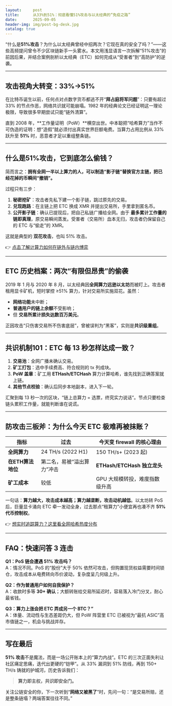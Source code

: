 ```yaml
---
layout:     post
title:      从33%到51%：彻底看懂51%攻击与以太经典的“免疫之路”
date:       2025-09-05
header-img: img/post-bg-desk.jpg
catalog: true
---
```


“什么是**51%攻击**？为什么以太经典曾经中招两次？它现在真的安全了吗？”——这些高频提问曾令不少区块链新手一头雾水。本文用浅显语言一次拆解“51%攻击”的前因后果，并结合案例剖析以太经典（ETC）如何完成从“受害者”到“高防护”的逆袭。

---

## 攻击视角大转变：33%→51%

在比特币诞生以前，任何点对点数字货币都逃不开“**拜占庭将军问题**”：只要有超过 33% 的节点作恶，网络共识就可能崩塌。1982 年的经典论文已经证明这一理论极限，导致很多早期尝试只能“链外清算”。

直到 2008 年，**工作量证明（PoW）**横空出世。中本聪把“哈希算力”当作不可伪造的证明：想“造假”就必须付出真实世界巨额电费。当算力占用比例从 33% 跃升至 **51%** 时，恶意者才足以重组整条链。

---

## 什么是**51%攻击**，它到底怎么偷钱？

简而言之：**拥有全网一半以上算力的人，可以制造“影子链”替换官方主链，把已经花掉的币瞬间“撤销”。**

过程只有三步：

1. **秘密挖矿**：攻击者先私下建一个影子链，跳过原先的交易。
2. **兑现跑路**：在主链上把 ETC 换成 XMR 并提出交易所，手里拿到匿名币。
3. **公开影子链**：确认已提现后，把自己私链广播给全网。由于 **最多累计工作量的链即真理**，原交易瞬间蒸发。受害者（交易所）血本无归，攻击者仍保留自己的 ETC 与“偷走”的 XMR。

这就是典型的 **双花攻击**，也叫 51% 攻击。

👉 [点击了解计算力如何在链外与链内博弈](https://okxdog.com/)

---

## ETC 历史档案：两次“有限但昂贵”的偷袭

2019 年 1 月与 2020 年 8 月，以太经典因**全网算力远逊以太坊**而被盯上。攻击者租用显卡矿机，短时掌控 ≥51% 算力，针对交易所实施双花。虽然：

- **网络功能**未中断；
- **普通用户的链上余额**不受影响；
- 但 **交易所累计损失达数百万美元**。

正因攻击“只伤害交易所不伤害底层”，曾被误判为“黑客”，实则是**共识级重组**。

---

## 共识机制101：ETC 每 13 秒怎样达成一致？

1. **交易池**：全网广播未确认交易。
2. **矿工打包**：选中手续费高、符合规则的 tx 列成块。
3. **PoW 盖章**：矿工用 **ETHash/ETCHash** 算力计算哈希，谁先找到正确答案就上链。
4. **其他节点校验**：确认后同步本地副本，进入下一轮。

汇聚到每 13 秒一次的区块，“链上总算力 = 选票，终究实力说话”。节点只要检查链头累积工作量，就能判断谁在说谎。

---

## 防攻击三板斧：为什么今天 ETC 极难再被抹账？

| 指标 | 过去 | 今天变 firewall 的核心理由 |
|---|---|---|
| **全网算力** | 24 TH/s (2022 H1) | 150 TH/s+ (2023 起) |
| **在ETH算法地位** | 第二名，易被“溢出算力”冲击 | **ETHash/ETCHash 独立龙头** |
| **矿工成本** | 较低 | GPU 大规模转投，难度指数级升高 |

一句话：**算力越大，攻击成本越高；算力越垄断，攻击动机越低**。以太坊转 PoS 后，巨量显卡涌向 ETC 牵一发动全身，过去那点“租算力”小便宜再也凑不齐 **51% 代币控制权**。

👉 [想实时追踪算力？这里看全网哈希热度分布](https://okxdog.com/)

---

## FAQ：快速问答 3 连击

**Q1：PoS 链会遭遇 51% 攻击吗？**  
A：情况不同。PoS 的“股份”大于 50% 依然可攻击，但购置现货权益需要时间锁仓，攻击成本从电费转向币价波动，复杂度呈几何级上升。

**Q2：作为普通用户如何自我保护？**  
A：收款时多等 **30+ 确认**；大额转账给交易所延迟时，容易落入冷门分叉，耐心最省钱。

**Q3：算力上涨会把 ETC 弄成另一个 BTC？”**  
A：体量、流动性与生态差距仍大，但 PoW 阵营里 ETC 已被视为“最抗 ASIC”高市值链之一，机会与挑战并存。

---

## 写在最后

**51% 攻击**不是魔法，而是一场公开账本上的“算力内战”。ETC 的三次正面失利让社区痛定思痛，迭代出更硬的“铠甲”。从 33% 漏洞到 51% 防线，再到 150+ TH/s 铸就的护城河，历史告诉我们：  
> **算力即主权，共识即安全门。**

关注公链安全的你，下一次听到“**网络又被黑了**”时，先问一句：“是交易所赔，还是整条链塌？两端答案往往不同。”